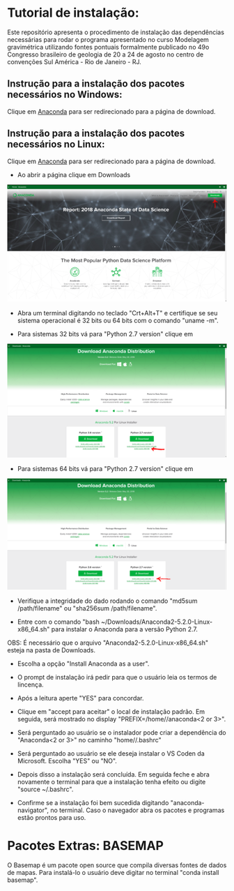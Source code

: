 # Tutorial de instalação:

Este repositório apresenta o procedimento de instalação das dependências necessárias para rodar o programa apresentado no curso Modelagem gravimétrica utilizando fontes pontuais formalmente publicado no 49o Congresso brasileiro de geologia de 20 a 24 de agosto no centro de convenções Sul América - Rio de Janeiro - RJ.

## Instrução para a instalação dos pacotes necessários no Windows:  

Clique em [Anaconda](https://www.continuum.io/) para ser redirecionado para a página de download. 

## Instrução para a instalação dos pacotes necessários no Linux:

Clique em [Anaconda](https://www.continuum.io/) para ser redirecionado para a página de download. 

* Ao abrir a página clique em Downloads 

<p align="center">
  <img src="Images/tut01.png" width="550"/>
</p>

* Abra um terminal digitando no teclado "Crt+Alt+T" e certifique se seu sistema operacional é 32 bits ou 64 bits com o comando "uname -m".

* Para sistemas 32 bits vá para "Python 2.7 version" clique em 

<p align="center">
  <img src="Images/tut02.png" width="550"/>
</p>

* Para sistemas 64 bits vá para "Python 2.7 version" clique em 

<p align="center">
  <img src="Images/tut03.png" width="550"/>
</p>

* Verifique a integridade do dado rodando o comando "md5sum /path/filename" ou "sha256sum /path/filename".

* Entre com o comando "bash ~/Downloads/Anaconda2-5.2.0-Linux-x86_64.sh" para instalar o Anaconda para a versão Python 2.7.

OBS: É necessário que o arquivo "Anaconda2-5.2.0-Linux-x86_64.sh" esteja na pasta de Downloads.

* Escolha a opção "Install Anaconda as a user".

* O prompt de instalação irá pedir para que o usuário leia os termos de lincença. 

* Após a leitura aperte "YES" para concordar. 

* Clique em "accept para aceitar" o local de instalação padrão. Em seguida, será mostrado no display "PREFIX=/home/<user>/anaconda<2 or 3>".
    
* Será perguntado ao usuário se o instalador pode criar a dependência do "Anaconda<2 or 3>" no caminho "home/<user>/.bashrc"

* Será perguntado ao usuário se ele deseja instalar o VS Coden da Microsoft. Escolha "YES" ou "NO".

* Depois disso a instalação será concluída. Em seguida feche e abra novamente o terminal para que a instalação tenha efeito ou digite "source ~/.bashrc".

* Confirme se a instalação foi bem sucedida digitando "anaconda-navigator", no terminal. Caso o navegador abra os pacotes e programas estão prontos para uso.


# Pacotes Extras: BASEMAP

O Basemap é um pacote open source que compila diversas fontes de dados de mapas. Para instalá-lo o usuário deve digitar no terminal "conda install basemap".
